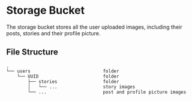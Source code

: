 # **Storage Bucket**

The storage bucket stores all the user uploaded images, including their posts, stories and their profile picture.

## File Structure
    .
    └── users                           folder
        └── UUID                        folder
            ├── stories                 folder
            │   └── ...                 story images
            └── ...                     post and profile picture images

